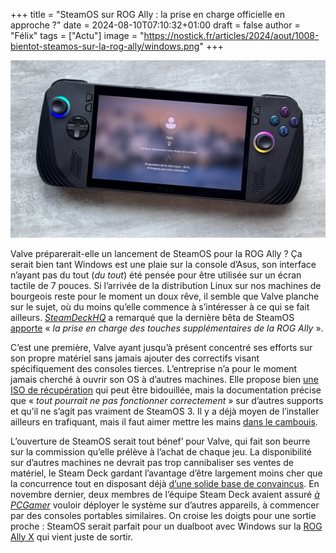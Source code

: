 +++
title = "SteamOS sur ROG Ally : la prise en charge officielle en approche ?"
date = 2024-08-10T07:10:32+01:00
draft = false
author = "Félix"
tags = ["Actu"]
image = "https://nostick.fr/articles/2024/aout/1008-bientot-steamos-sur-la-rog-ally/windows.png"
+++

![ROG Ally X](windows.png "Une ROG Ally X au réveil après avoir passé le week-end dans un tiroir.")

Valve préparerait-elle un lancement de SteamOS pour la ROG Ally ? Ça serait bien tant Windows est une plaie sur la console d’Asus, son interface n’ayant pas du tout (*du tout*) été pensée pour être utilisée sur un écran tactile de 7 pouces. Si l’arrivée de la distribution Linux sur nos machines de bourgeois reste pour le moment un doux rêve, il semble que Valve planche sur le sujet, où du moins qu’elle commence à s’intéresser à ce qui se fait ailleurs. *[SteamDeckHQ](https://steamdeckhq.com/news/new-steamos-beta-update-desktop-image/)* a remarqué que la dernière bêta de SteamOS [apporte](https://store.steampowered.com/news/app/1675200/view/4361258795952118017) « *la prise en charge des touches supplémentaires de la ROG Ally* ».

C’est une première, Valve ayant jusqu’à présent concentré ses efforts sur son propre matériel sans jamais ajouter des correctifs visant spécifiquement des consoles tierces. L’entreprise n’a pour le moment jamais cherché à ouvrir son OS à d’autres machines. Elle propose bien [une ISO de récupération](https://help.steampowered.com/en/faqs/view/1B71-EDF2-EB6D-2BB3) qui peut être bidouillée, mais la documentation précise que « *tout pourrait ne pas fonctionner correctement* » sur d’autres supports et qu’il ne s’agit pas vraiment de SteamOS 3. Il y a déjà moyen de l’installer ailleurs en trafiquant, mais il faut aimer mettre les mains [dans le cambouis](https://bazzite.gg).

L’ouverture de SteamOS serait tout bénef’ pour Valve, qui fait son beurre sur la commission qu’elle prélève à l’achat de chaque jeu. La disponibilité sur d’autres machines ne devrait pas trop cannibaliser ses ventes de matériel, le Steam Deck gardant l’avantage d’être largement moins cher que la concurrence tout en disposant déjà [d’une solide base de convaincus](https://nostick.fr/articles/2024/avril/2604-6-mois-avec-le-steam-deck-oled/). En novembre dernier, deux membres de l’équipe Steam Deck avaient assuré *[à PCGamer](https://www.pcgamer.com/steamos-on-handheld-pcs/)* vouloir déployer le système sur d’autres appareils, à commencer par des consoles portables similaires. On croise les doigts pour une sortie proche : SteamOS serait parfait pour un dualboot avec Windows sur la [ROG Ally X](https://nostick.fr/articles/2024/juillet/2907-coup-doeil-sur-la-rog-ally-x/) qui vient juste de sortir.